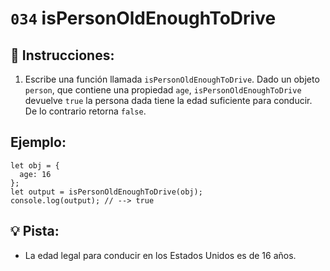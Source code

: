 # `034` isPersonOldEnoughToDrive

## 📝 Instrucciones:

1. Escribe una función llamada `isPersonOldEnoughToDrive`. Dado un objeto `person`, que contiene una propiedad `age`, `isPersonOldEnoughToDrive` devuelve `true` la persona dada tiene la edad suficiente para conducir. De lo contrario retorna `false`.

## Ejemplo:

```Js
let obj = {
  age: 16
};
let output = isPersonOldEnoughToDrive(obj);
console.log(output); // --> true
```

## 💡 Pista:

+ La edad legal para conducir en los Estados Unidos es de 16 años.


